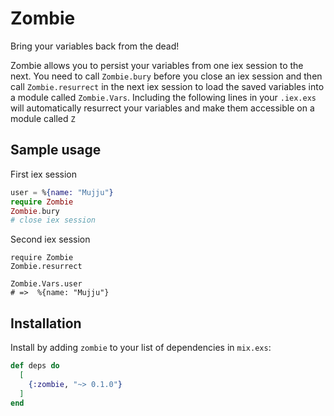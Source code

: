 # Zombie

Bring your variables back from the dead!

Zombie allows you to persist your variables from one iex session to the next.
You need to call `Zombie.bury` before you close an iex session and then call
`Zombie.resurrect` in the next iex session to load the saved variables into
a module called `Zombie.Vars`. Including the following lines in your `.iex.exs`
will automatically resurrect your variables and make them accessible on a module
called `Z`

## Sample usage
First iex session

```elixir
user = %{name: "Mujju"}
require Zombie
Zombie.bury
# close iex session
```

Second iex session
```
require Zombie
Zombie.resurrect

Zombie.Vars.user
# =>  %{name: "Mujju"}
```

## Installation

Install by adding `zombie` to your list of dependencies in `mix.exs`:

```elixir
def deps do
  [
    {:zombie, "~> 0.1.0"}
  ]
end
```
